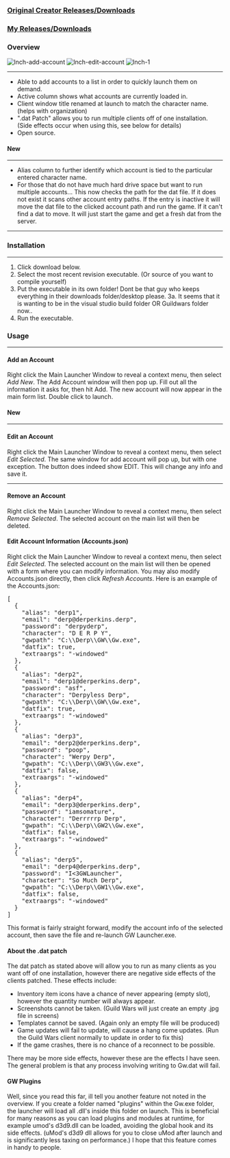 
### [Original Creator Releases/Downloads](https://github.com/GregLando113/gwlauncher/releases)
### [My Releases/Downloads](https://github.com/stheno/gwlauncher/releases)

### Overview

![lnch-add-account](http://puu.sh/wO35w/8c1d8889b4.jpg)
![lnch-edit-account](https://puu.sh/wO35O/37cbf03746.jpg)
![lnch-1](https://puu.sh/wO2tI/2c1aeb4365.jpg)

* * *

*   Able to add accounts to a list in order to quickly launch them on demand.
*   Active column shows what accounts are currently loaded in.
*   Client window title renamed at launch to match the character name. (helps with organization)
*   ".dat Patch" allows you to run multiple clients off of one installation. (Side effects occur when using this, see below for details)
*   Open source.

#### New

* * * *
* Alias column to further identify which account is tied to the particular entered character name.
* For those that do not have much hard drive space but want to run multiple accounts...
	This now checks the path for the dat file. If it does not exist it scans other account entry paths.
	If the entry is inactive it will move the dat file to the clicked account path and run the game.
	If it can't find a dat to move. It will just start the game and get a fresh dat from the server.
* * * *

### Installation

* * *

1.  Click download below.
2.  Select the most recent revision executable. (Or source of you want to compile yourself)
3.  Put the executable in its own folder! Dont be that guy who keeps everything in their downloads folder/desktop please.
3a. It seems that it is wanting to be in the visual studio build folder OR Guildwars folder now..
4.  Run the executable.

### Usage

* * *

#### Add an Account

Right click the Main Launcher Window to reveal a context menu, then select _Add New_. The Add Account window will then pop up. Fill out all the information it asks for, then hit Add. The new account will now appear in the main form list. Double click to launch.

#### New
* * * *
#### Edit an Account

Right click the Main Launcher Window to reveal a context menu, then select _Edit Selected_. The same window for add account will pop up, but with one exception. The button does indeed show EDIT. This will change any info and save it.
* * * *

#### Remove an Account

Right click the Main Launcher Window to reveal a context menu, then select _Remove Selected_. The selected account on the main list will then be deleted.

#### Edit Account Information (Accounts.json)

Right click the Main Launcher Window to reveal a context menu, then select _Edit Selected_. The selected account on the main list will then be opened with a form where you can modify information. You may also modify Accounts.json directly, then click _Refresh Accounts_. Here is an example of the Accounts.json:

<pre>[
  {
    "alias": "derp1",
    "email": "derp@derperkins.derp",
    "password": "derpyderp",
    "character": "D E R P Y",
    "gwpath": "C:\\Derp\\GW\\Gw.exe",
    "datfix": true,
    "extraargs": "-windowed"
  },
  {
    "alias": "derp2",
    "email": "derp1@derperkins.derp",
    "password": "asf",
    "character": "Derpyless Derp",
    "gwpath": "C:\\Derp\\GW\\Gw.exe",
    "datfix": true,
    "extraargs": "-windowed"
  },
  {
    "alias": "derp3",
    "email": "derp2@derperkins.derp",
    "password": "poop",
    "character": "Werpy Derp",
    "gwpath": "C:\\Derp\\GW3\\Gw.exe",
    "datfix": false,
    "extraargs": "-windowed"
  },
  {
    "alias": "derp4",
    "email": "derp3@derperkins.derp",
    "password": "iamsomature",
    "character": "Derrrrrp Derp",
    "gwpath": "C:\\Derp\\GW2\\Gw.exe",
    "datfix": false,
    "extraargs": "-windowed"
  },
  {
    "alias": "derp5",
    "email": "derp4@derperkins.derp",
    "password": "I<3GWLauncher",
    "character": "So Much Derp",
    "gwpath": "C:\\Derp\\GW1\\Gw.exe",
    "datfix": false,
    "extraargs": "-windowed"
  }
]
</pre>

This format is fairly straight forward, modify the account info of the selected account, then save the file and re-launch GW Launcher.exe.

#### About the .dat patch

The dat patch as stated above will allow you to run as many clients as you want off of one installation, however there are negative side effects of the clients patched. These effects include:

*   Inventory item icons have a chance of never appearing (empty slot), however the quantity number will always appear.
*   Screenshots cannot be taken. (Guild Wars will just create an empty .jpg file in screens)
*   Templates cannot be saved. (Again only an empty file will be produced)
*   Game updates will fail to update, will cause a hang come updates. (Run the Guild Wars client normally to update in order to fix this)
*   If the game crashes, there is no chance of a reconnect to be possible.

There may be more side effects, however these are the effects I have seen. The general problem is that any process involving writing to Gw.dat will fail.

#### GW Plugins

Well, since you read this far, ill tell you another feature not noted in the overview. If you create a folder named "plugins" within the Gw.exe folder, the launcher will load all .dll's inside this folder on launch. This is beneficial for many reasons as you can load plugins and modules at runtime, for example umod's d3d9.dll can be loaded, avoiding the global hook and its side effects. (uMod's d3d9 dll allows for you to close uMod after launch and is significantly less taxing on performance.) I hope that this feature comes in handy to people.
